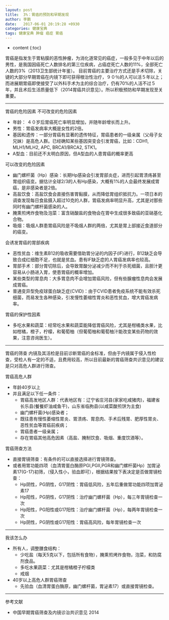```yaml
---
layout: post
title:  3%：胃癌的预防和早期发现
author: 李鹏
date:   2017-06-01 20:19:28 +0930
categories: 健康宝典
tags: 健康宝典 肿瘤 癌症 胃癌
---
```


* content
{:toc}


胃癌是指发生于胃粘膜的恶性肿瘤，为消化道常见的癌症，一般多见于中年以后的男性，是我国因癌死亡人数排名的第三位疾病，占癌症死亡人数的11%，全部死亡人数的3%（2013卫生部统计年鉴）。
目前胃癌的主要治疗方式还是手术切除，关键的大部分早期胃癌在内镜下即可获得根治性治疗，９０％的人可以活５年以上；而进展期胃癌即使接受了以外科手术为主的综合治疗，仍有70%的人活不过５年，并且术后生活质量低下（2014胃癌共识意见）。所以积极预防和早期发现至关重要。

---
胃癌的危险因素
不可改变的危险因素
* 年龄：
   ４０岁后胃癌死亡率明显增加，并随年龄增长而上升。
* 男性：胃癌发病率大概是女性的2倍。
* 基因和遗传：一部分胃癌有显著的遗传特征，胃癌患者的一级亲属（父母子女兄妹）是高危人群。已经确知某些基因突变会引发胃癌，比如：CDH1, MLH1/MLH2, APC, BRCA1/BRCA2, STK1。
* A型血：目前还不太明白原因，但A型血的人患胃癌的概率更高

可以改变的危险因素
* 幽门螺杆菌（Hp）感染：长期Hp感染会引发胃部炎症，进而引起胃溃疡甚至胃组织癌变。据估计全球2/3的人有Hp感染，大概有1%的人会最终发展成胃癌，是非感染者是2倍。
* 高盐饮食：高盐饮食会直接伤害胃黏膜，从而降低胃组织抵抗力。一项日本的调查发现每日食盐摄入超过10克的人群，胃癌发病率明显升高，尤其是对那些同时有幽门螺杆菌感染的人。
* 腌熏煎烤炸食物及泡菜：富含硝酸盐的食物会在胃中生成很多致癌的亚硝基化合物。
* 吸烟：吸烟人群患胃癌风险是不吸烟人群的两倍，尤其是胃上部接近食道部分的癌变。

会诱发胃癌的胃部疾病
* 恶性贫血：维生素B12的吸收需要借助胃分泌的内因子(IF)进行，B12缺乏会导致合成红细胞不足，也就是贫血。患有IF缺乏症的人胃癌发病率也较高。
* 胃部手术：部分胃切除后，会导致胃酸分泌减少而不利于杀死细菌，且胆汁更容易从小肠进入胃，使患胃癌的概率增加。
* 某些类型的胃息肉：大多胃息肉不会增加胃癌风险，但有些腺瘤性息肉会发展成胃癌。
* 普通变异型免疫球蛋白缺乏症(CVID)：由于CVID患者免疫系统不能有效杀死细菌，而易发生各种感染，引发慢性萎缩性胃炎和恶性贫血，增大胃癌发病率。

胃癌的保护性因素
* 多吃水果和蔬菜：经常吃水果和蔬菜能降低胃癌风险，尤其是柑橘类水果，比如柑橘，橙子，柠檬，和葡萄柚（但葡萄柚和葡萄柚汁能改变某些药物的效果，注意咨询医生）。

---
胃癌的筛查
内镜及其活检是目前诊断胃癌的金标准，但由于内镜属于侵入性检查，受检人有一定的不适，且费用较高，所以目前最新的胃癌筛查共识意见的建议是只对高危人群进行筛查。

胃癌高危人群
* 年龄40岁以上
* 并且满足以下任一条件：
  * 胃癌高发地区人群：代表地区有：辽宁省庄河县(家家吃咸猪肉)，福建省长乐县(餐餐虾油咸鱼干)，山东省临朐县(以咸菜酸煎饼为主食)
  * 幽门螺杆菌(Hp)感染者；
  * 既往患有慢性萎缩性胃炎、胃溃疡、胃息肉、手术后残胃、肥厚性胃炎、恶性贫血等胃癌前疾病；
  * 胃癌患者一级亲属；
  * 存在胃癌其他高危因素（高盐、腌制饮食、吸烟、重度饮酒等）。

胃癌筛查方法
* 直接胃镜筛查：有条件的可以直接选择进行胃镜筛查。
* 或者用胃功能四项（血清胃蛋白酶原PGI,PGII,PGR和幽门螺杆菌Hp）加胃泌素17(G-17)初筛，（侵入性小，验血即可），根据结果按下表决定是否做胃镜检查：
  * Hp阴性，PG阴性，G17阴性：胃癌低风险，五年后重做胃功能四项加胃泌素17
  * Hp阳性，PG阴性，G17阴性：治疗幽门螺杆菌（Hp），每三年胃镜检查一次
  * Hp阳性，PG阳性或G17阳性：治疗幽门螺杆菌（Hp），每两年胃镜检查一次
  * Hp阴性，PG阴性或G17阳性：胃癌高风险，每年胃镜检查一次
  
---
我该怎么办
* 所有人，调整膳食结构：
  * 少吃盐（每天5克以下，包括所有食物），腌熏煎烤炸食物，泡菜，和防腐剂食品。
  * 多吃水果蔬菜：尤其是柑橘橙子柠檬类
  * 戒烟
* 40岁以上高危人群胃癌筛查
  * 先验血（血清胃蛋白酶原，幽门螺杆菌，胃泌素17）或直接胃镜检查。

---
参考文献
* 中国早期胃癌筛查及内镜诊治共识意见 2014
